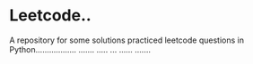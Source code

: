# Leetcode..
A repository for some solutions practiced leetcode questions in Python.................. ....... ..... ... ...... .......
